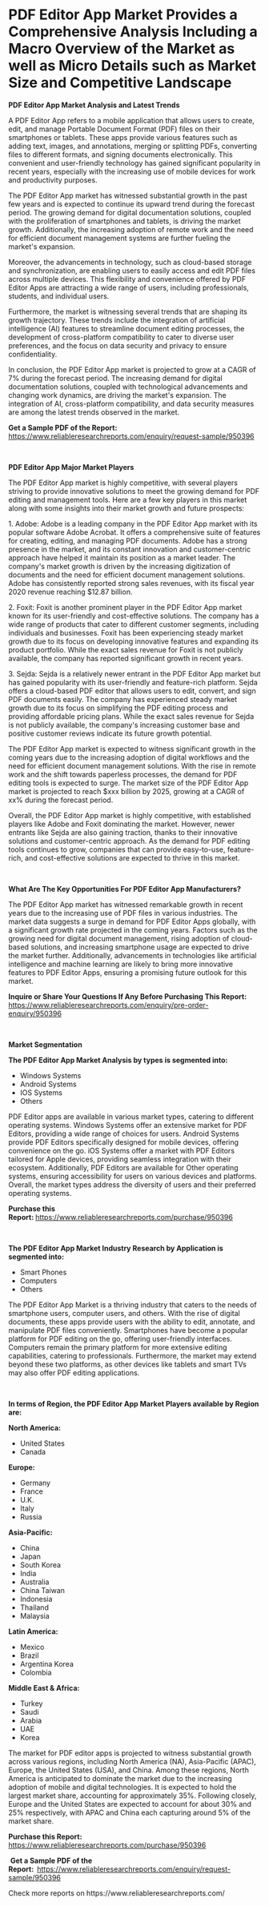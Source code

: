 <p><h1>PDF Editor App Market Provides a Comprehensive Analysis Including a Macro Overview of the Market as well as Micro Details such as Market Size and Competitive Landscape</h1></p><p><strong>PDF Editor App Market Analysis and Latest Trends</strong></p>
<p><p>A PDF Editor App refers to a mobile application that allows users to create, edit, and manage Portable Document Format (PDF) files on their smartphones or tablets. These apps provide various features such as adding text, images, and annotations, merging or splitting PDFs, converting files to different formats, and signing documents electronically. This convenient and user-friendly technology has gained significant popularity in recent years, especially with the increasing use of mobile devices for work and productivity purposes.</p><p>The PDF Editor App market has witnessed substantial growth in the past few years and is expected to continue its upward trend during the forecast period. The growing demand for digital documentation solutions, coupled with the proliferation of smartphones and tablets, is driving the market growth. Additionally, the increasing adoption of remote work and the need for efficient document management systems are further fueling the market's expansion.</p><p>Moreover, the advancements in technology, such as cloud-based storage and synchronization, are enabling users to easily access and edit PDF files across multiple devices. This flexibility and convenience offered by PDF Editor Apps are attracting a wide range of users, including professionals, students, and individual users.</p><p>Furthermore, the market is witnessing several trends that are shaping its growth trajectory. These trends include the integration of artificial intelligence (AI) features to streamline document editing processes, the development of cross-platform compatibility to cater to diverse user preferences, and the focus on data security and privacy to ensure confidentiality.</p><p>In conclusion, the PDF Editor App market is projected to grow at a CAGR of 7% during the forecast period. The increasing demand for digital documentation solutions, coupled with technological advancements and changing work dynamics, are driving the market's expansion. The integration of AI, cross-platform compatibility, and data security measures are among the latest trends observed in the market.</p></p>
<p><strong>Get a Sample PDF of the Report:&nbsp;</strong> <a href="https://www.reliableresearchreports.com/enquiry/request-sample/950396">https://www.reliableresearchreports.com/enquiry/request-sample/950396</a></p>
<p>&nbsp;</p>
<p><strong>PDF Editor App Major Market Players</strong></p>
<p><p>The PDF Editor App market is highly competitive, with several players striving to provide innovative solutions to meet the growing demand for PDF editing and management tools. Here are a few key players in this market along with some insights into their market growth and future prospects:</p><p>1. Adobe: Adobe is a leading company in the PDF Editor App market with its popular software Adobe Acrobat. It offers a comprehensive suite of features for creating, editing, and managing PDF documents. Adobe has a strong presence in the market, and its constant innovation and customer-centric approach have helped it maintain its position as a market leader. The company's market growth is driven by the increasing digitization of documents and the need for efficient document management solutions. Adobe has consistently reported strong sales revenues, with its fiscal year 2020 revenue reaching $12.87 billion.</p><p>2. Foxit: Foxit is another prominent player in the PDF Editor App market known for its user-friendly and cost-effective solutions. The company has a wide range of products that cater to different customer segments, including individuals and businesses. Foxit has been experiencing steady market growth due to its focus on developing innovative features and expanding its product portfolio. While the exact sales revenue for Foxit is not publicly available, the company has reported significant growth in recent years.</p><p>3. Sejda: Sejda is a relatively newer entrant in the PDF Editor App market but has gained popularity with its user-friendly and feature-rich platform. Sejda offers a cloud-based PDF editor that allows users to edit, convert, and sign PDF documents easily. The company has experienced steady market growth due to its focus on simplifying the PDF editing process and providing affordable pricing plans. While the exact sales revenue for Sejda is not publicly available, the company's increasing customer base and positive customer reviews indicate its future growth potential.</p><p>The PDF Editor App market is expected to witness significant growth in the coming years due to the increasing adoption of digital workflows and the need for efficient document management solutions. With the rise in remote work and the shift towards paperless processes, the demand for PDF editing tools is expected to surge. The market size of the PDF Editor App market is projected to reach $xxx billion by 2025, growing at a CAGR of xx% during the forecast period.</p><p>Overall, the PDF Editor App market is highly competitive, with established players like Adobe and Foxit dominating the market. However, newer entrants like Sejda are also gaining traction, thanks to their innovative solutions and customer-centric approach. As the demand for PDF editing tools continues to grow, companies that can provide easy-to-use, feature-rich, and cost-effective solutions are expected to thrive in this market.</p></p>
<p>&nbsp;</p>
<p><strong>What Are The Key Opportunities For PDF Editor App Manufacturers?</strong></p>
<p><p>The PDF Editor App market has witnessed remarkable growth in recent years due to the increasing use of PDF files in various industries. The market data suggests a surge in demand for PDF Editor Apps globally, with a significant growth rate projected in the coming years. Factors such as the growing need for digital document management, rising adoption of cloud-based solutions, and increasing smartphone usage are expected to drive the market further. Additionally, advancements in technologies like artificial intelligence and machine learning are likely to bring more innovative features to PDF Editor Apps, ensuring a promising future outlook for this market.</p></p>
<p><strong>Inquire or Share Your Questions If Any Before Purchasing This Report:</strong> <a href="https://www.reliableresearchreports.com/enquiry/pre-order-enquiry/950396">https://www.reliableresearchreports.com/enquiry/pre-order-enquiry/950396</a></p>
<p>&nbsp;</p>
<p><strong>Market Segmentation</strong></p>
<p><strong>The PDF Editor App Market Analysis by types is segmented into:</strong></p>
<p><ul><li>Windows Systems</li><li>Android Systems</li><li>IOS Systems</li><li>Others</li></ul></p>
<p><p>PDF Editor apps are available in various market types, catering to different operating systems. Windows Systems offer an extensive market for PDF Editors, providing a wide range of choices for users. Android Systems provide PDF Editors specifically designed for mobile devices, offering convenience on the go. iOS Systems offer a market with PDF Editors tailored for Apple devices, providing seamless integration with their ecosystem. Additionally, PDF Editors are available for Other operating systems, ensuring accessibility for users on various devices and platforms. Overall, the market types address the diversity of users and their preferred operating systems.</p></p>
<p><strong>Purchase this Report:&nbsp;</strong><a href="https://www.reliableresearchreports.com/purchase/950396">https://www.reliableresearchreports.com/purchase/950396</a></p>
<p>&nbsp;</p>
<p><strong>The PDF Editor App Market Industry Research by Application is segmented into:</strong></p>
<p><ul><li>Smart Phones</li><li>Computers</li><li>Others</li></ul></p>
<p><p>The PDF Editor App Market is a thriving industry that caters to the needs of smartphone users, computer users, and others. With the rise of digital documents, these apps provide users with the ability to edit, annotate, and manipulate PDF files conveniently. Smartphones have become a popular platform for PDF editing on the go, offering user-friendly interfaces. Computers remain the primary platform for more extensive editing capabilities, catering to professionals. Furthermore, the market may extend beyond these two platforms, as other devices like tablets and smart TVs may also offer PDF editing applications.</p></p>
<p>&nbsp;</p>
<p><strong>In terms of Region, the PDF Editor App Market Players available by Region are:</strong></p>
<p>
    <p> <strong> North America: </strong>
        <ul>
            <li>United States</li>
            <li>Canada</li>
        </ul>
        </p> 
    <p> <strong> Europe: </strong>
        <ul>
            <li>Germany</li>
            <li>France</li>
            <li>U.K.</li>
            <li>Italy</li>
            <li>Russia</li>
        </ul>
        </p> 
    <p> <strong> Asia-Pacific: </strong>
        <ul>
            <li>China</li>
            <li>Japan</li>
            <li>South Korea</li>
            <li>India</li>
            <li>Australia</li>
            <li>China Taiwan</li>
            <li>Indonesia</li>
            <li>Thailand</li>
            <li>Malaysia</li>
        </ul>
        </p> 
    <p> <strong> Latin America: </strong>
        <ul>
            <li>Mexico</li>
            <li>Brazil</li>
            <li>Argentina Korea</li>
            <li>Colombia</li>
        </ul>
        </p> 
    <p> <strong> Middle East & Africa: </strong>
        <ul>
            <li>Turkey</li>
            <li>Saudi</li>
            <li>Arabia</li>
            <li>UAE</li>
            <li>Korea</li>
        </ul>
    </p>
    </p>
<p><p>The market for PDF editor apps is projected to witness substantial growth across various regions, including North America (NA), Asia-Pacific (APAC), Europe, the United States (USA), and China. Among these regions, North America is anticipated to dominate the market due to the increasing adoption of mobile and digital technologies. It is expected to hold the largest market share, accounting for approximately 35%. Following closely, Europe and the United States are expected to account for about 30% and 25% respectively, with APAC and China each capturing around 5% of the market share.</p></p>
<p><strong>Purchase this Report: </strong><a href="https://www.reliableresearchreports.com/purchase/950396">https://www.reliableresearchreports.com/purchase/950396</a></p>
<p>&nbsp;<strong>Get a Sample PDF of the Report:&nbsp;&nbsp;</strong><a href="https://www.reliableresearchreports.com/enquiry/request-sample/950396">https://www.reliableresearchreports.com/enquiry/request-sample/950396</a></p>
<p><strong></strong></p>
<p>Check more reports on https://www.reliableresearchreports.com/</p>